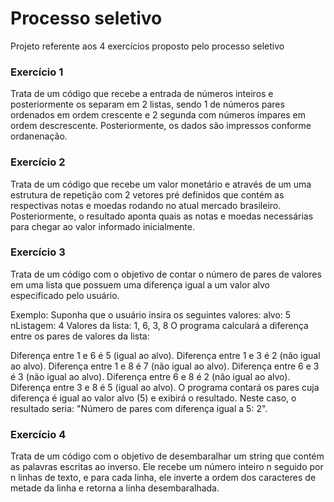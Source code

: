 # Processo seletivo

Projeto referente aos 4 exercícios proposto pelo processo seletivo

### Exercício 1

Trata de um código que recebe a entrada de números inteiros e posteriormente os separam em 2 listas, sendo 1 de números pares ordenados em ordem crescente e 2 segunda com números ímpares em ordem descrescente. Posteriormente, os dados são impressos conforme ordanenação.

### Exercício 2

Trata de um código que recebe um valor monetário e através de um uma estrutura de repetição com 2 vetores pré definidos que contém as respectivas notas e moedas rodando no atual mercado brasileiro. Posteriormente, o resultado aponta quais as notas e moedas necessárias para chegar ao valor informado inicialmente.

### Exercício 3

Trata de um código com o objetivo de contar o número de pares de valores em uma lista que possuem uma diferença igual a um valor alvo especificado pelo usuário.

Exemplo:
Suponha que o usuário insira os seguintes valores:
alvo: 5
nListagem: 4
Valores da lista: 1, 6, 3, 8
O programa calculará a diferença entre os pares de valores da lista:

Diferença entre 1 e 6 é 5 (igual ao alvo).
Diferença entre 1 e 3 é 2 (não igual ao alvo).
Diferença entre 1 e 8 é 7 (não igual ao alvo).
Diferença entre 6 e 3 é 3 (não igual ao alvo).
Diferença entre 6 e 8 é 2 (não igual ao alvo).
Diferença entre 3 e 8 é 5 (igual ao alvo).
O programa contará os pares cuja diferença é igual ao valor alvo (5) e exibirá o resultado. Neste caso, o resultado seria: "Número de pares com diferença igual a 5: 2".

### Exercício 4 

Trata de um código com o objetivo de desembaralhar  um string que contém as palavras escritas ao inverso. Ele recebe um número inteiro n seguido por n linhas de texto, e para cada linha, ele inverte a ordem dos caracteres de metade da linha e retorna a linha desembaralhada.
